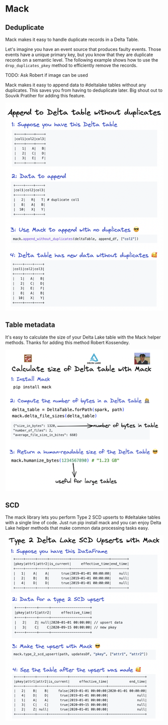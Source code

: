 # Mack

## Deduplicate

Mack makes it easy to handle duplicate records in a Delta Table.

Let's imagine you have an event source that produces faulty events. Those events have a unique primary key, but you know that they are duplicate records on a semantic level. The following example shows how to use the `drop_duplicates_pkey` method to efficiently remove the records.

TODO: Ask Robert if image can be used

Mack makes it easy to append data to #deltalake tables without any duplicates. This saves you from having to deduplicate later. Big shout out to Souvik Pratiher for adding this feature.

<img src="https://github.com/MrPowers/data-scrapbook/blob/main/images/mack/008-powers-mack-append-without-duplicates.png" width="700" />

## Table metadata

It's easy to calculate the size of your Delta Lake table with the Mack helper methods. Thanks for adding this method Robert Kossendey.

<img src="https://github.com/MrPowers/data-scrapbook/blob/main/images/mack/013-powers-calculate-delta-table-size.png" width="700" />

## SCD

The mack library lets you perform Type 2 SCD upserts to #deltalake tables with a single line of code. Just run pip install mack and you can enjoy Delta Lake helper methods that make common data processing tasks easy.

<img src="https://github.com/MrPowers/data-scrapbook/blob/main/images/mack/012-powers-type-2-scd.png" width="700" />
